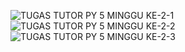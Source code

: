 ![TUGAS TUTOR PY 5 MINGGU KE-2-1](https://user-images.githubusercontent.com/80504157/196040465-824c3784-d2b6-4b56-94e0-5eccd80812e1.png)
![TUGAS TUTOR PY 5 MINGGU KE-2-2](https://user-images.githubusercontent.com/80504157/196040473-2bfa2634-8d60-4949-974e-75046f62db12.png)
![TUGAS TUTOR PY 5 MINGGU KE-2-3](https://user-images.githubusercontent.com/80504157/196040478-df26342d-ce6d-478c-b698-281a8c485221.png)
